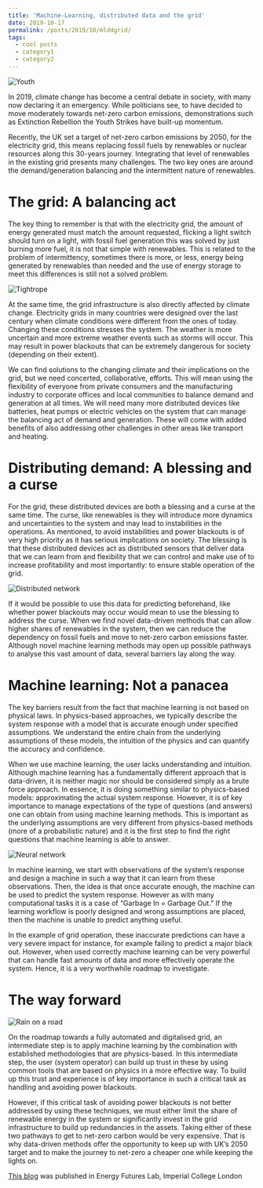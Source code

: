 ```yaml
---
title: 'Machine-Learning, distributed data and the grid'
date: 2019-10-17
permalink: /posts/2019/10/mlddgrid/
tags:
  - cool posts
  - category1
  - category2
---
```


![Youth](https://energyfutureslab.blog/wp-content/uploads/2019/10/action-activist-climate-2975498.jpg "Youth on Streets")


In 2019, climate change has become a central debate in society, with many now declaring it an emergency. While politicians see, to have decided to move moderately towards net-zero carbon emissions, demonstrations such as Extinction Rebellion the Youth Strikes have built-up momentum.

Recently, the UK set a target of net-zero carbon emissions by 2050, for the electricity grid, this means replacing fossil fuels by renewables or nuclear resources along this 30-years journey. Integrating that level of renewables in the existing grid presents many challenges. The two key ones are around the demand/generation balancing and the intermittent nature of renewables.

The grid: A balancing act
======
The key thing to remember is that with the electricity grid, the amount of energy generated must match the amount requested, flicking a light switch should turn on a light, with fossil fuel generation this was solved by just burning more fuel, it is not that simple with renewables. This is related to the problem of intermittency, sometimes there is more, or less, energy being generated by renewables than needed and the use of energy storage to meet this differences is still not a solved problem.

![Tightrope](https://energyfutureslab.blog/wp-content/uploads/2019/10/acrobat-4171996_1920_thin.jpg "Tightrope")


At the same time, the grid infrastructure is also directly affected by climate change. Electricity grids in many countries were designed over the last century when climate conditions were different from the ones of today. Changing these conditions stresses the system. The weather is more uncertain and more extreme weather events such as storms will occur. This may result in power blackouts that can be extremely dangerous for society (depending on their extent).

We can find solutions to the changing climate and their implications on the grid, but we need concerted, collaborative, efforts. This will mean using the flexibility of everyone from private consumers and the manufacturing industry to corporate offices and local communities to balance demand and generation at all times. We will need many more distributed devices like batteries, heat pumps or electric vehicles on the system that can manage the balancing act of demand and generation. These will come with added benefits of also addressing other challenges in other areas like transport and heating.

Distributing demand: A blessing and a curse
======

For the grid, these distributed devices are both a blessing and a curse at the same time. The curse, like renewables is they will introduce more dynamics and uncertainties to the system and may lead to instabilities in the operations. As mentioned, to avoid instabilities and power blackouts is of very high priority as it has serious implications on society. The blessing is that these distributed devices act as distributed sensors that deliver data that we can learn from and flexibility that we can control and make use of to increase profitability and most importantly: to ensure stable operation of the grid.

![Distributed network](https://energyfutureslab.blog/wp-content/uploads/2019/10/network-1989146_1920_thin.png "Distributed network")

If it would be possible to use this data for predicting beforehand, like whether power blackouts may occur would mean to use the blessing to address the curse. When we find novel data-driven methods that can allow higher shares of renewables in the system, then we can reduce the dependency on fossil fuels and move to net-zero carbon emissions faster. Although novel machine learning methods may open up possible pathways to analyse this vast amount of data, several barriers lay along the way.

Machine learning: Not a panacea
======

The key barriers result from the fact that machine learning is not based on physical laws. In physics-based approaches, we typically describe the system response with a model that is accurate enough under specified assumptions. We understand the entire chain from the underlying assumptions of these models, the intuition of the physics and can quantify the accuracy and confidence.

When we use machine learning, the user lacks understanding and intuition. Although machine learning has a fundamentally different approach that is data-driven, it is neither magic nor should be considered simply as a brute force approach. In essence, it is doing something similar to physics-based models: approximating the actual system response. However, it is of key importance to manage expectations of the type of questions (and answers) one can obtain from using machine learning methods. This is important as the underlying assumptions are very different from physics-based methods (more of a probabilistic nature) and it is the first step to find the right questions that machine learning is able to answer.

![Neural network](https://energyfutureslab.blog/wp-content/uploads/2019/10/artificial-neural-network-3501528_thin.png "Neural network")

In machine learning, we start with observations of the system’s response and design a machine in such a way that it can learn from these observations. Then, the idea is that once accurate enough, the machine can be used to predict the system response. However as with many computational tasks it is a case of “Garbage In = Garbage Out.” If the learning workflow is poorly designed and wrong assumptions are placed, then the machine is unable to predict anything useful.

In the example of grid operation, these inaccurate predictions can have a very severe impact for instance, for example failing to predict a major black out. However, when used correctly machine learning can be very powerful that can handle fast amounts of data and more effectively operate the system. Hence, it is a very worthwhile roadmap to investigate.

The way forward
======

![Rain on a road](https://energyfutureslab.blog/wp-content/uploads/2019/10/rain-84648_1920_thin.jpg "Rain on a road")

On the roadmap towards a fully automated and digitalised grid, an intermediate step is to apply machine learning by the combination with established methodologies that are physics-based. In this intermediate step, the user (system operator) can build up trust in these by using common tools that are based on physics in a more effective way. To build up this trust and experience is of key importance in such a critical task as handling and avoiding power blackouts.

However, if this critical task of avoiding power blackouts is not better addressed by using these techniques, we must either limit the share of renewable energy in the system or significantly invest in the grid infrastructure to build up redundancies in the assets. Taking either of these two pathways to get to net-zero carbon would be very expensive. That is why data-driven methods offer the opportunity to keep up with UK’s 2050 target and to make the journey to net-zero a cheaper one while keeping the lights on.

[This blog](https://energyfutureslab.blog/2019/10/17/machine-learning-distributed-data-and-the-grid/) was published in Energy Futures Lab, Imperial College London 
